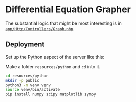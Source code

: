 # Differential Equation Grapher

The substantial logic that might be most interesting is in [`app/Http/Controllers/Graph.php`](https://github.com/benborgers/diff-eq-grapher/blob/main/app/Http/Controllers/Graph.php).

## Deployment

Set up the Python aspect of the server like this:

Make a folder `resources/python` and `cd` into it.

```bash
cd resources/python
mkdir -p public
python3 -m venv venv
source venv/bin/activate
pip install numpy scipy matplotlib sympy
```

